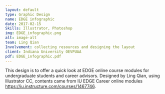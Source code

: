```yaml
---
layout: default
type: Graphic Design
name: EDGE infographic
date: 2017-02-15
Skills: Illustrator, Photoshop
img: EDGE_infographic.png
alt: image-alt
team: Ling Qian
Involvement: collecting resources and designing the layout
client: Indiana University OEVPUAA
pdf: EDGE_infographic.pdf
---
```


This design is to offer a quick look at EDGE online course modules for undergraduate students and career advisors. Designed by Ling Qian, using Illustrator CC, contents came from IU EDGE Career online modules https://iu.instructure.com/courses/1467746. 

